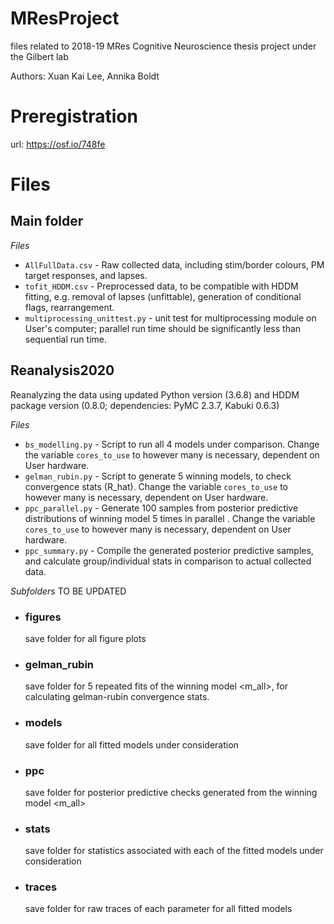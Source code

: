 # MResProject

files related to 2018-19 MRes Cognitive Neuroscience thesis project under the Gilbert lab

Authors: Xuan Kai Lee, Annika Boldt

# Preregistration

url: https://osf.io/748fe

# Files
## Main folder

*Files* 
* `AllFullData.csv` - Raw collected data, including stim/border colours, PM target responses, and lapses. 
* `tofit_HDDM.csv` - Preprocessed data, to be compatible with HDDM fitting, e.g. removal of lapses (unfittable), generation of conditional flags, rearrangement. 
* `multiprocessing_unittest.py` - unit test for multiprocessing module on User's computer; parallel run time should be significantly less than sequential run time. 


## Reanalysis2020

Reanalyzing the data using updated Python version (3.6.8) and HDDM package version (0.8.0; dependencies: PyMC 2.3.7, Kabuki 0.6.3)

*Files*
* `bs_modelling.py` - Script to run all 4 models under comparison. Change the variable `cores_to_use` to however many is necessary, dependent on User hardware.
* `gelman_rubin.py` - Script to generate 5 winning models, to check convergence stats (R_hat). Change the variable `cores_to_use` to however many is necessary, dependent on User hardware.
* `ppc_parallel.py` - Generate 100 samples from posterior predictive distributions of winning model 5 times in parallel . Change the variable `cores_to_use` to however many is necessary, dependent on User hardware.
* `ppc_summary.py` - Compile the generated posterior predictive samples, and calculate group/individual stats in comparison to actual collected data.

*Subfolders* TO BE UPDATED
* ### figures
  save folder for all figure plots

* ### gelman_rubin
  save folder for 5 repeated fits of the winning model <m_all>, for calculating gelman-rubin convergence stats.

* ### models
  save folder for all fitted models under consideration

* ### ppc
  save folder for posterior predictive checks generated from the winning model <m_all>

* ### stats
  save folder for statistics associated with each of the fitted models under consideration

* ### traces
  save folder for raw traces of each parameter for all fitted models



